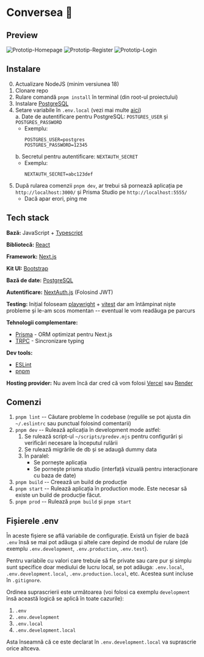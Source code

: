 # Conversea 🌊

## Preview

![Prototip-Homepage](https://user-images.githubusercontent.com/61616221/236638832-f3856584-6cbb-49c1-a826-89b8035b2ae6.png)
![Prototip-Register](https://user-images.githubusercontent.com/61616221/236638839-ea20ad67-0e0d-4b15-b796-46f42105bf49.png)
![Prototip-Login](https://user-images.githubusercontent.com/61616221/236638835-fee239fc-3e4b-4bf9-bfd7-4584f71e922f.png)


## Instalare

0.  Actualizare NodeJS (minim versiunea 18)
1.  Clonare repo
2.  Rulare comandă `pnpm install` în terminal (din root-ul proiectului)
3.  Instalare [PostgreSQL](https://www.postgresql.org/)
4.  Setare variabile în `.env.local` (vezi mai multe [aici](#fișierele-env))\
    a. Date de autentificare pentru PostgreSQL: `POSTGRES_USER` și `POSTGRES_PASSWORD`
    - Exemplu:
        ```
        POSTGRES_USER=postgres
        POSTGRES_PASSWORD=12345
        ```
    b. Secretul pentru autentificare: `NEXTAUTH_SECRET`
    - Exemplu:
        ```
        NEXTAUTH_SECRET=abc123def
        ```
5.  După rularea comenzii `pnpm dev`, ar trebui să pornează aplicația pe `http://localhost:3000/` și Prisma Studio pe `http://localhost:5555/`
    - Dacă apar erori, ping me

## Tech stack

**Bază:** JavaScript + [Typescript](https://www.typescriptlang.org/)

**Bibliotecă:** [React](https://reactjs.org/)

**Framework:** [Next.js](https://nextjs.org/)

**Kit UI:** [Bootstrap](https://getbootstrap.com/docs/5.3/getting-started/introduction/)

**Bază de date:** [PostgreSQL](https://www.postgresql.org/)

**Autentificare:** [NextAuth.js](https://next-auth.js.org/) (Folosind JWT)

**Testing:** Inițial foloseam [playwright](https://playwright.dev/) + [vitest](https://vitest.dev/) dar am întâmpinat niște probleme și le-am scos momentan -- eventual le vom readăuga pe parcurs

**Tehnologii complementare:**

- [Prisma](https://www.prisma.io/) - ORM optimizat pentru Next.js
- [TRPC](https://trpc.io/) - Sincronizare typing

**Dev tools:**

- [ESLint](https://eslint.org/)
- [pnpm](https://pnpm.io/)

**Hosting provider:** Nu avem încă dar cred că vom folosi [Vercel](https://vercel.com/) sau [Render](https://render.com/)

## Comenzi

1. `pnpm lint` -- Căutare probleme în codebase (regulile se pot ajusta din `~/.eslintrc` sau punctual folosind comentarii)
2. `pnpm dev` -- Rulează aplicația în development mode astfel:
   1. Se rulează script-ul `~/scripts/predev.mjs` pentru configurări și verificări necesare la începutul rulării
   2. Se rulează migrările de db și se adaugă dummy data
   3. În paralel:
      - Se pornește aplicația
      - Se pornește prisma studio (interfață vizuală pentru interacționare cu baza de date)
3. `pnpm build` -- Creează un build de producție
4. `pnpm start` -- Rulează aplicația în production mode. Este necesar să existe un build de producție făcut.
5. `pnpm prod` -- Rulează `pnpm build` și `pnpm start`

## Fișierele .env

În aceste fișiere se află variabile de configurație. Există un fișier de bază `.env` însă se mai pot adăuga și altele care depind de modul de rulare (de exemplu `.env.development`, `.env.production`, `.env.test`).

Pentru variabile cu valori care trebuie să fie private sau care pur și simplu sunt specifice doar mediului de lucru local, se pot adăuga: `.env.local`, `.env.development.local`, `.env.production.local`, etc. Acestea sunt incluse în `.gitignore`.

Ordinea suprascrierii este următoarea (voi folosi ca exemplu `development` însă această logică se aplică în toate cazurile):

1. `.env`
2. `.env.development`
3. `.env.local`
4. `.env.development.local`

Asta înseamnă că ce este declarat în `.env.development.local` va suprascrie orice altceva.
